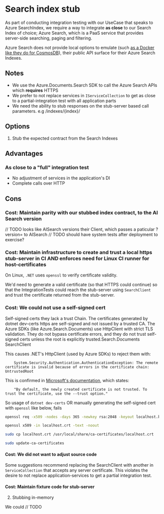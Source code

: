 # Search index stub

As part of conducting integration testing with our UseCase that speaks to Azure SearchIndex, we require a way to integrate **as close** to our Search Index of choice; Azure Search, which is a PaaS service that provides server-side searching, paging and filtering.

Azure Search does not provide local options to emulate (such [as a Docker like they do for CosmosDB](https://learn.microsoft.com/en-us/azure/cosmos-db/emulator-linux)), their public API surface for their Azure Search Indexes.

## Notes

- We use the Azure.Documents.Search SDK to call the Azure Search APIs which **requires** HTTPS
- We prefer to not replace services in `IServiceCollection` to get as close to a partial-integration test with all application parts
- We need the ability to stub responses on the stub-server based call parameters. e.g /indexes/{index}/

## Options

1. Stub the expected contract from the Search Indexes

## Advantages

### As close to a "full" integration test

- No adjustment of services in the application's DI
- Complete calls over HTTP

## Cons

### Cost: Maintain parity with our stubbed index contract, to the AI Search version

// TODO looks like AISearch versions their Client, which passes a paticular ?version= to AISearch
// TODO should have system tests after deployment to exercise?

### Cost: Maintain infrastructure to create and trust a local https stub-server in CI AND enforces need for Linux CI runner for host-certificates

On Linux, `.NET` uses `openssl` to verify certificate validity.

We'd need to generate a valid certificate (so that HTTPS could continue) so that the IntegrationTests could reach the stub-server using `SearchClient` and trust the certificate returned from the stub-server.

### Cost: We could not use a self-signed cert

Self-signed certs they lack a trust Chain. The certificates generated by dotnet dev-certs https are self-signed and not issued by a trusted CA. The Azure SDKs (like Azure.Search.Documents) use HttpClient with strict TLS validation. They do not bypass certificate errors, and they do not trust self-signed certs unless the root is explicitly trusted.Search.Documents SearchClient

This causes .NET's HttpClient (used by Azure SDKs) to reject them with:

```text
    System.Security.Authentication.AuthenticationException: The remote certificate is invalid because of errors in the certificate chain: UntrustedRoot
```

This is confirmed in [Microsoft's documentation](https://learn.microsoft.com/en-us/dotnet/core/tools/dotnet-dev-certs), which states:

```text
    "By default, the newly created certificate is not trusted. To trust the certificate, use the --trust option."
```

So usage of `dotnet dev-certs` OR manually generating the self-signed cert with `openssl` like below, fails

```sh
openssl req -x509 -nodes -days 365 -newkey rsa:2048 -keyout localhost.key -out localhost.crt -config localhost.conf -subj /CN=localhost

openssl x509 -in localhost.crt -text -noout

sudo cp localhost.crt /usr/local/share/ca-certificates/localhost.crt

sudo update-ca-certificates
```

#### Cost: We did not want to adjust source code

Some suggestions recommend replacing the SearchClient with another in `ServiceCollection` that accepts any server certificate. This violates the desire to not replace application-services to get a partial integration test.

#### Cost: Maintain fixture code for stub-server

2. Stubbing in-memory

We could // TODO
